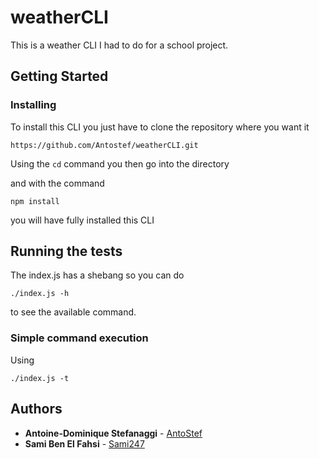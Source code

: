 # weatherCLI

This is a weather CLI I had to do for a school project.

## Getting Started

### Installing

To install this CLI you just have to clone the repository where you want it

```
https://github.com/Antostef/weatherCLI.git
```

Using the ```cd``` command you then go into the directory

and with the command

```
npm install
```

you will have fully installed this CLI

## Running the tests 

The index.js has a shebang so you can do

```
./index.js -h
```

to see the available command.

### Simple command execution

Using 

```
./index.js -t
```


## Authors

* **Antoine-Dominique Stefanaggi** - [AntoStef](https://github.com/Antostef)
* **Sami Ben El Fahsi** - [Sami247](https://github.com/Sami247)
